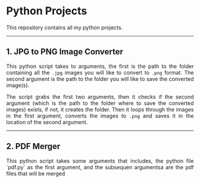 # Python Projects
This repository contains all my python projects.

---
## 1. JPG to PNG Image Converter

<div align="justify">
  
This python script takes to arguments, the first is the path to the folder containing all the `.jpg` images you will like to convert to `.png` format. The second argument is the path to the folder you will like to save the converted image(s).

The script grabs the first two arguments, then it checks if the second argument (which is the path to the folder where to save the converted images) exists, if not, it creates the folder. Then it loops through the images in the first argument, converts the images to `.png` and saves it in the location of the second argument.
</div>

---
## 2. PDF Merger

<div align="justify">
This python script takes some arguments that includes, the python file `pdf.py` as the first argument, and the subsequen argumentsa are the pdf files that will be merged
</div>
